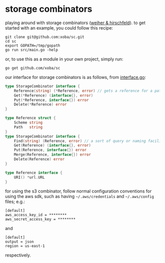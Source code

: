 # storage combinators

playing around with storage combinators 
([weiher & hirschfeld](http://hirschfeld.org/writings/media/WeiherHirschfeld_2019_StorageCombinators_AcmDL_Preprint.pdf)). 
to get started with an example, you could follow this recipe:
```
git clone git@github.com:xoba/sc.git
cd sc
export GOPATH=/tmp/gopath
go run src/main.go -help
```
or, to use this as a module in your own project, simply run:
```
go get github.com/xoba/sc
```
our interface for storage combinators is as follows, from [interface.go](https://github.com/xoba/sc/blob/master/interface.go):
```go
type StorageCombinator interface {
	Reference(string) (*Reference, error) // gets a reference for a path
	Get(*Reference) (interface{}, error)
	Put(*Reference, interface{}) error
	Delete(*Reference) error
}

type Reference struct {
	Scheme string
	Path   string
}
type StorageCombinator interface {
	Find(string) (Reference, error) // a sort of query or naming facility
	Get(Reference) (interface{}, error)
	Put(Reference, interface{}) error
	Merge(Reference, interface{}) error
	Delete(Reference) error
}

type Reference interface {
	URI() *url.URL
}
```
for using the s3 combinator, follow normal configuration conventions for using the aws sdk, such as having 
`~/.aws/credentials` and `~/.aws/config` files; e.g.:
```
[default]
aws_access_key_id = ********
aws_secret_access_key = ********
```
and
```
[default]
output = json
region = us-east-1
```
respectively.

